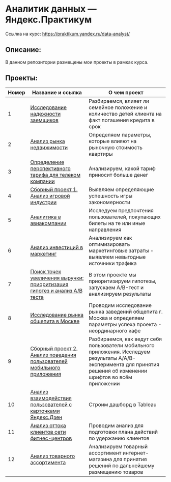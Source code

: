 # Аналитик данных — Яндекс.Практикум
Ссылка на курс: https://praktikum.yandex.ru/data-analyst/

## Описание:
В данном репозитории размещены мои проекты в рамках курса.



## Проекты:
| Номер | Название и ссылка | О чем проект                                                     |
|---------------|-------------------|------------------------------------------------------------------|
|1              |[Исследование надежности заемщиков](https://github.com/SSaakyan/Projects_YP/tree/main/YP_1.Data_Preprocessing)|Разбираемся, влияет ли семейное положение и количество детей клиента на факт погашения кредита в срок|
|2              |[Анализ рынка недвижимости](https://github.com/SSaakyan/Projects_YP/tree/main/YP_2.Exploratory_Data_Analysis)|Определяем параметры, которые влияют на рыночную стоимость квартиры|
|3              |[Определение перспективного тарифа для телеком компании](https://github.com/SSaakyan/Projects_YP/tree/main/YP_3.Statistical_Data_Analysis)|Анализируем, какой тариф приносит больше денег|
|4              |[Сборный проект 1. Анализ игровой индустрии](https://github.com/SSaakyan/Projects_YP/tree/main/YP_4.Compilation_Project_1)|Выявляем определяющие успешность игры закономерности|
|5              |[Аналитика в авиакомпании](https://github.com/SSaakyan/Projects_YP/tree/main/YP_5.Data_Collection_and_Storage)|Исследуем предпочтения пользователей, покупающих билеты на те или иные направления|
|6              |[Анализ инвестиций в маркетинг](https://github.com/SSaakyan/Projects_YP/tree/main/YP_6.Business_Analytics)|Анализируем как оптимизировать маркетинговые затраты - выявляем невыгодные источники трафика|
|7              |[Поиск точек увеличения выручки: приоритизация гипотез и анализ А/В теста](https://github.com/SSaakyan/Projects_YP/tree/main/YP_7.Making_Business_Decisions_Based_on_Data)|В этом проекте мы приоритизируем гипотезы, запускаем A/B-тест и анализируем результаты|
|8              |[Исследование рынка общепита в Москве](https://github.com/SSaakyan/Projects_YP/tree/main/YP_8.How_to_Tell_a_Story_Using_Data)|Проводим исследование рынка заведений общепита г. Москва и определяем параметры успеха проекта - неординарного кафе|
|9             |[Сборный проект 2. Анализ поведения пользователей мобильного приложения](https://github.com/SSaakyan/Projects_YP/tree/main/YP_9.Compilation_Project_2)|Разбираемся, как ведут себя пользователи  мобильного приложения. Исследуем результаты A/A/B-эксперимента для принятия решения об изменении шрифтов во всём приложении|
|10             |[Анализ взаимодействия пользователей с карточками Яндекс.Дзен](https://github.com/SSaakyan/Projects_YP/tree/main/YP_10.Automation)|Строим дашборд в Tableau|
|11             |[Анализ оттока клиентов сети фитнес-центров](https://github.com/SSaakyan/Projects_YP/tree/main/YP_11.Forecasts_and_Predictions)|Проводим анализ для подготовки плана действий по удержанию клиентов|
|12             |[Анализ товарного ассортимента](https://github.com/SSaakyan/Projects_YP/tree/main/YP_12.Graduation_Project)|Анализируем товарный ассортимент интернет-магазина для принятия решений по дальнейшему размещению товаров|
